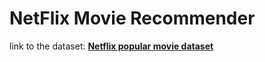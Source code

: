 # NetFlix Movie Recommender

link to the dataset: **[Netflix popular movie dataset](https://www.kaggle.com/datasets/narayan63/netflix-popular-movies-dataset)**


